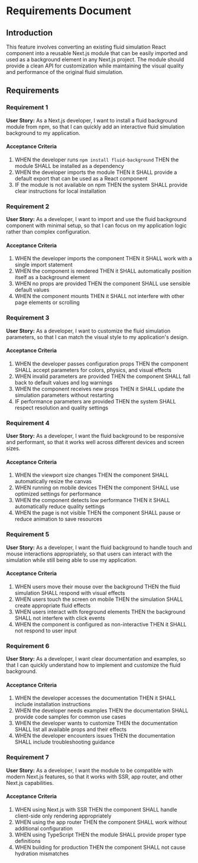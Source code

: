 # Requirements Document

## Introduction

This feature involves converting an existing fluid simulation React component into a reusable Next.js module that can be easily imported and used as a background element in any Next.js project. The module should provide a clean API for customization while maintaining the visual quality and performance of the original fluid simulation.

## Requirements

### Requirement 1

**User Story:** As a Next.js developer, I want to install a fluid background module from npm, so that I can quickly add an interactive fluid simulation background to my application.

#### Acceptance Criteria

1. WHEN the developer runs `npm install fluid-background` THEN the module SHALL be installed as a dependency
2. WHEN the developer imports the module THEN it SHALL provide a default export that can be used as a React component
3. IF the module is not available on npm THEN the system SHALL provide clear instructions for local installation

### Requirement 2

**User Story:** As a developer, I want to import and use the fluid background component with minimal setup, so that I can focus on my application logic rather than complex configuration.

#### Acceptance Criteria

1. WHEN the developer imports the component THEN it SHALL work with a single import statement
2. WHEN the component is rendered THEN it SHALL automatically position itself as a background element
3. WHEN no props are provided THEN the component SHALL use sensible default values
4. WHEN the component mounts THEN it SHALL not interfere with other page elements or scrolling

### Requirement 3

**User Story:** As a developer, I want to customize the fluid simulation parameters, so that I can match the visual style to my application's design.

#### Acceptance Criteria

1. WHEN the developer passes configuration props THEN the component SHALL accept parameters for colors, physics, and visual effects
2. WHEN invalid parameters are provided THEN the component SHALL fall back to default values and log warnings
3. WHEN the component receives new props THEN it SHALL update the simulation parameters without restarting
4. IF performance parameters are provided THEN the system SHALL respect resolution and quality settings

### Requirement 4

**User Story:** As a developer, I want the fluid background to be responsive and performant, so that it works well across different devices and screen sizes.

#### Acceptance Criteria

1. WHEN the viewport size changes THEN the component SHALL automatically resize the canvas
2. WHEN running on mobile devices THEN the component SHALL use optimized settings for performance
3. WHEN the component detects low performance THEN it SHALL automatically reduce quality settings
4. WHEN the page is not visible THEN the component SHALL pause or reduce animation to save resources

### Requirement 5

**User Story:** As a developer, I want the fluid background to handle touch and mouse interactions appropriately, so that users can interact with the simulation while still being able to use my application.

#### Acceptance Criteria

1. WHEN users move their mouse over the background THEN the fluid simulation SHALL respond with visual effects
2. WHEN users touch the screen on mobile THEN the simulation SHALL create appropriate fluid effects
3. WHEN users interact with foreground elements THEN the background SHALL not interfere with click events
4. WHEN the component is configured as non-interactive THEN it SHALL not respond to user input

### Requirement 6

**User Story:** As a developer, I want clear documentation and examples, so that I can quickly understand how to implement and customize the fluid background.

#### Acceptance Criteria

1. WHEN the developer accesses the documentation THEN it SHALL include installation instructions
2. WHEN the developer needs examples THEN the documentation SHALL provide code samples for common use cases
3. WHEN the developer wants to customize THEN the documentation SHALL list all available props and their effects
4. WHEN the developer encounters issues THEN the documentation SHALL include troubleshooting guidance

### Requirement 7

**User Story:** As a developer, I want the module to be compatible with modern Next.js features, so that it works with SSR, app router, and other Next.js capabilities.

#### Acceptance Criteria

1. WHEN using Next.js with SSR THEN the component SHALL handle client-side only rendering appropriately
2. WHEN using the app router THEN the component SHALL work without additional configuration
3. WHEN using TypeScript THEN the module SHALL provide proper type definitions
4. WHEN building for production THEN the component SHALL not cause hydration mismatches